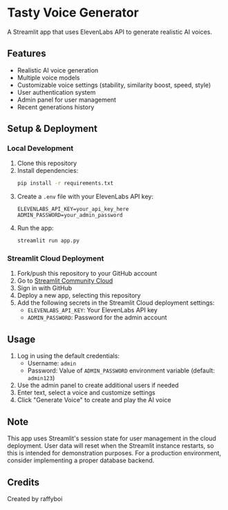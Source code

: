 # Tasty Voice Generator

A Streamlit app that uses ElevenLabs API to generate realistic AI voices.

## Features

- Realistic AI voice generation
- Multiple voice models
- Customizable voice settings (stability, similarity boost, speed, style)
- User authentication system
- Admin panel for user management
- Recent generations history

## Setup & Deployment

### Local Development

1. Clone this repository
2. Install dependencies:
   ```bash
   pip install -r requirements.txt
   ```
3. Create a `.env` file with your ElevenLabs API key:
   ```
   ELEVENLABS_API_KEY=your_api_key_here
   ADMIN_PASSWORD=your_admin_password
   ```
4. Run the app:
   ```bash
   streamlit run app.py
   ```

### Streamlit Cloud Deployment

1. Fork/push this repository to your GitHub account
2. Go to [Streamlit Community Cloud](https://share.streamlit.io/)
3. Sign in with GitHub
4. Deploy a new app, selecting this repository
5. Add the following secrets in the Streamlit Cloud deployment settings:
   - `ELEVENLABS_API_KEY`: Your ElevenLabs API key
   - `ADMIN_PASSWORD`: Password for the admin account

## Usage

1. Log in using the default credentials:
   - Username: `admin`
   - Password: Value of `ADMIN_PASSWORD` environment variable (default: `admin123`)
2. Use the admin panel to create additional users if needed
3. Enter text, select a voice and customize settings
4. Click "Generate Voice" to create and play the AI voice

## Note

This app uses Streamlit's session state for user management in the cloud deployment. User data will reset when the Streamlit instance restarts, so this is intended for demonstration purposes. For a production environment, consider implementing a proper database backend.

## Credits

Created by raffyboi
